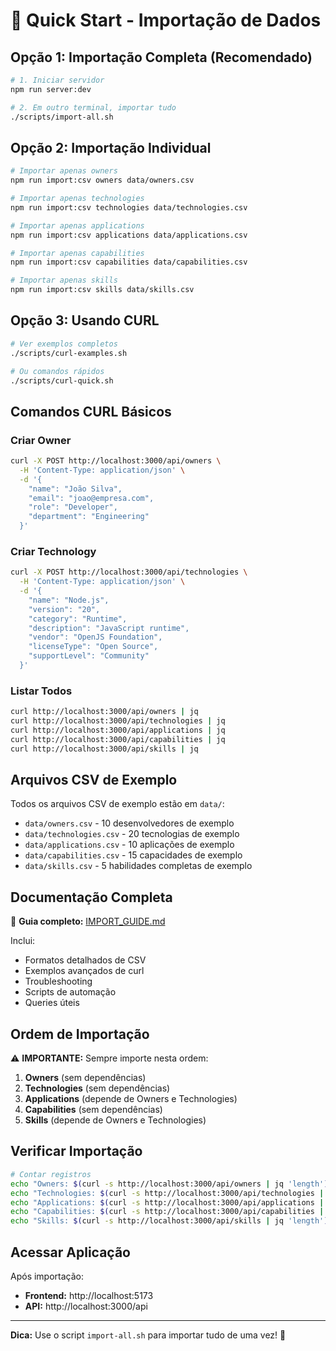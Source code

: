 # 🚀 Quick Start - Importação de Dados

## Opção 1: Importação Completa (Recomendado)

```bash
# 1. Iniciar servidor
npm run server:dev

# 2. Em outro terminal, importar tudo
./scripts/import-all.sh
```

## Opção 2: Importação Individual

```bash
# Importar apenas owners
npm run import:csv owners data/owners.csv

# Importar apenas technologies
npm run import:csv technologies data/technologies.csv

# Importar apenas applications
npm run import:csv applications data/applications.csv

# Importar apenas capabilities
npm run import:csv capabilities data/capabilities.csv

# Importar apenas skills
npm run import:csv skills data/skills.csv
```

## Opção 3: Usando CURL

```bash
# Ver exemplos completos
./scripts/curl-examples.sh

# Ou comandos rápidos
./scripts/curl-quick.sh
```

## Comandos CURL Básicos

### Criar Owner
```bash
curl -X POST http://localhost:3000/api/owners \
  -H 'Content-Type: application/json' \
  -d '{
    "name": "João Silva",
    "email": "joao@empresa.com",
    "role": "Developer",
    "department": "Engineering"
  }'
```

### Criar Technology
```bash
curl -X POST http://localhost:3000/api/technologies \
  -H 'Content-Type: application/json' \
  -d '{
    "name": "Node.js",
    "version": "20",
    "category": "Runtime",
    "description": "JavaScript runtime",
    "vendor": "OpenJS Foundation",
    "licenseType": "Open Source",
    "supportLevel": "Community"
  }'
```

### Listar Todos
```bash
curl http://localhost:3000/api/owners | jq
curl http://localhost:3000/api/technologies | jq
curl http://localhost:3000/api/applications | jq
curl http://localhost:3000/api/capabilities | jq
curl http://localhost:3000/api/skills | jq
```

## Arquivos CSV de Exemplo

Todos os arquivos CSV de exemplo estão em `data/`:
- `data/owners.csv` - 10 desenvolvedores de exemplo
- `data/technologies.csv` - 20 tecnologias de exemplo
- `data/applications.csv` - 10 aplicações de exemplo
- `data/capabilities.csv` - 15 capacidades de exemplo
- `data/skills.csv` - 5 habilidades completas de exemplo

## Documentação Completa

📖 **Guia completo:** [IMPORT_GUIDE.md](./IMPORT_GUIDE.md)

Inclui:
- Formatos detalhados de CSV
- Exemplos avançados de curl
- Troubleshooting
- Scripts de automação
- Queries úteis

## Ordem de Importação

⚠️ **IMPORTANTE:** Sempre importe nesta ordem:

1. **Owners** (sem dependências)
2. **Technologies** (sem dependências)
3. **Applications** (depende de Owners e Technologies)
4. **Capabilities** (sem dependências)
5. **Skills** (depende de Owners e Technologies)

## Verificar Importação

```bash
# Contar registros
echo "Owners: $(curl -s http://localhost:3000/api/owners | jq 'length')"
echo "Technologies: $(curl -s http://localhost:3000/api/technologies | jq 'length')"
echo "Applications: $(curl -s http://localhost:3000/api/applications | jq 'length')"
echo "Capabilities: $(curl -s http://localhost:3000/api/capabilities | jq 'length')"
echo "Skills: $(curl -s http://localhost:3000/api/skills | jq 'length')"
```

## Acessar Aplicação

Após importação:
- **Frontend:** http://localhost:5173
- **API:** http://localhost:3000/api

---

**Dica:** Use o script `import-all.sh` para importar tudo de uma vez! 🚀
